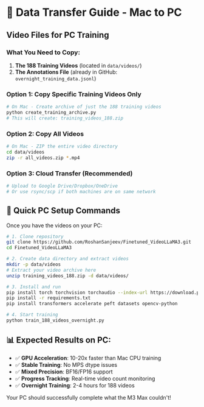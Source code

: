 # 📁 Data Transfer Guide - Mac to PC

## Video Files for PC Training

### What You Need to Copy:

1. **The 188 Training Videos** (located in `data/videos/`)
2. **The Annotations File** (already in GitHub: `overnight_training_data.jsonl`)

### Option 1: Copy Specific Training Videos Only

```bash
# On Mac - Create archive of just the 188 training videos
python create_training_archive.py
# This will create: training_videos_188.zip
```

### Option 2: Copy All Videos 

```bash
# On Mac - ZIP the entire video directory
cd data/videos
zip -r all_videos.zip *.mp4
```

### Option 3: Cloud Transfer (Recommended)

```bash
# Upload to Google Drive/Dropbox/OneDrive
# Or use rsync/scp if both machines are on same network
```

## 🚀 Quick PC Setup Commands

Once you have the videos on your PC:

```bash
# 1. Clone repository
git clone https://github.com/RoshanSanjeev/Finetuned_VideoLLaMA3.git
cd Finetuned_VideoLLaMA3

# 2. Create data directory and extract videos
mkdir -p data/videos
# Extract your video archive here
unzip training_videos_188.zip -d data/videos/

# 3. Install and run
pip install torch torchvision torchaudio --index-url https://download.pytorch.org/whl/cu118
pip install -r requirements.txt
pip install transformers accelerate peft datasets opencv-python

# 4. Start training
python train_188_videos_overnight.py
```

## 📊 Expected Results on PC:

- ✅ **GPU Acceleration**: 10-20x faster than Mac CPU training
- ✅ **Stable Training**: No MPS dtype issues
- ✅ **Mixed Precision**: BF16/FP16 support
- ✅ **Progress Tracking**: Real-time video count monitoring
- ✅ **Overnight Training**: 2-4 hours for 188 videos

Your PC should successfully complete what the M3 Max couldn't!